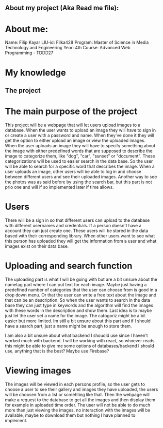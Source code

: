 ## About my project (Aka Read me file):

# About me:

Name: Filip Kayar 
LIU-id: Filka428 
Program: Master of Science in Media Technology and Engineering 
Year: 4th
Course: Advanced Web Programming - TDDD27

# My knowledge


## The project
# The main purpose of the project

This project will be a webpage that will let users upload images to a database. When the user wants to upload an image they will have to sign in or create a user with a password and name. When they've done it they will get the option to either upload an image or view the uploaded images. When the user uploads an image they will have to specify something about the image with either predefined words that are supposed to describe the image to categorize them, like "dog", "car", "sunset" or "document". These categorizations will be used to easier search in the data base. So the user will be able to search for a specific word that describes the image. When a user uploads an image, other users will be able to log in and choose between different users and see their uploaded images. Another way to see the photos was as said before by using the search bar, but this part is not prio one and will if so implemented later if time allows. 

# Users

There will be a sign in so that different users can upload to the database with different usernames and credentials. If a person doesn't have a account they can just create one. These users will be stored in the data based with their corresponding library. When other users want to see what this person has uploaded they will get the information from a user and what images exist on their data base. 

# Uploading and search function

The uploading part is what I will be going with but are a bit unsure about the nametag part where I can put text for each image. Maybe just having a predefined number of categories that the user can choose from is good in a drop down menu. Or that the user can write a free text about the image and that can be an description. So when the user wants to search in the data base they can just type in keywords and the algorithm will find the images with these words in the description and show them. Last idea is to maybe just let the user set a name for the image. The catogoriz might be a bit easier but more limited. Im still a bit unsure about this part and if I should have a search part, just a name might be enough to store them. 

I am also a bit unsure about what backend I shouold use since I haven't worked much with backend. I will be working with react, so whoever reads this might be able to give me some options of databases/backend I should use, anything that is the best? Maybe use Firebase?

# Viewing images

The images will be viewed in each persons profile, so the user gets to choose a user to see their gallery and images they have uploaded, the users will be choosen from a list or somehting like that. Then the webpage will make a request to the database to get all the images and then display them for example in uploaded time order. The user will not be able to do much more than just viewing the images, no interaction with the images will be available, maybe to download them but nothing I have planned to implement. 